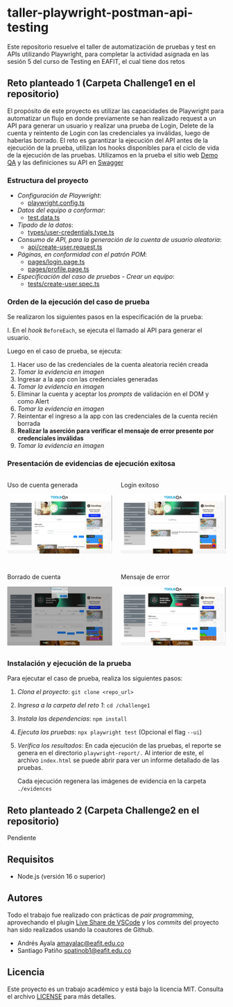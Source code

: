 # taller-playwright-postman-api-testing

Este repositorio resuelve el taller de automatización de pruebas y test en APIs utilizando Playwright, para completar la actividad asignada en las sesión 5 del curso de Testing en EAFIT, el cual tiene dos retos

## Reto planteado 1 (Carpeta Challenge1 en el repositorio)

El propósito de este proyecto es utilizar las capacidades de Playwright para automatizar un flujo en donde previamente se han realizado request a un API para generar un usuario y realizar una prueba de Login, Delete de la cuenta y reintento de Login con las credenciales ya inválidas, luego de haberlas borrado. El reto es garantizar la ejecución del API antes de la ejecución de la prueba, utilizan los hooks disponibles para el ciclo de vida de la ejecución de las pruebas. Utilizamos en la prueba el sitio web [Demo QA](https://demoqa.com/login) y las definiciones su API en [Swagger](https://demoqa.com/swagger)

### Estructura del proyecto

- *Configuración de Playwright*:
  - [playwright.config.ts](challenge1/playwright.config.ts)
- *Datos del equipo a conformar*:
  - [test.data.ts](challenge1/data/test-data.ts) 
- *Tipado de la datos*:
  - [types/user-credentials.type.ts](challenge1/types/user-credentials.type.ts)
- *Consumo de API, para la generación de la cuenta de usuario aleatoria*:
  - [api/create-user.request.ts](challenge1/api/create-user.request.ts)
- *Páginas, en conformidad con el patrón POM*:
  - [pages/login.page.ts](challenge1/pages/login.page.ts)
  - [pages/profile.page.ts](challenge1/pages/profile.page.ts)
- *Especificación del caso de pruebas - Crear un equipo*:
  - [tests/create-user.spec.ts](challenge1/tests/create-user.spec.ts)

### Orden de la ejecución del caso de prueba

Se realizaron los siguientes pasos en la especificación de la prueba:

I. En el *hook* `BeforeEach`, se ejecuta el llamado al API para generar el usuario.

Luego en el caso de prueba, se ejecuta:

1. Hacer uso de las credenciales de la cuenta aleatoria recién creada
2. _Tomar la evidencia en imagen_
3. Ingresar a la app con las credenciales generadas
4. _Tomar la evidencia en imagen_
5. Eliminar la cuenta y aceptar los *prompts* de validación en el DOM y como Alert
6. _Tomar la evidencia en imagen_
7. Reintentar el ingreso a la app con las credenciales de la cuenta recién borrada
8. **Realizar la aserción para verificar el mensaje de error presente por credenciales inválidas**
9. _Tomar la evidencia en imagen_

### Presentación de evidencias de ejecución exitosa

<div style="display: flex; justify-content: space-between; margin-bottom:2em">
  <div style="flex: 1; margin-right: 10px;">
    <p>Uso de cuenta generada</b></p>
    <img src="challenge1/evidences/01-use-credentials.png">
  </div>
  <div style="flex: 1; margin-left: 10px;">
    <p>Login exitoso</b></p>
    <img src="challenge1/evidences/02-login-successful.png">
  </div>
</div>

<div style="display: flex; justify-content: space-between; margin-bottom:2em">
  <div style="flex: 1; margin-right: 10px;">
    <p>Borrado de cuenta</b></p>
    <img src="challenge1/evidences/03-delete-user-confirmation.png">
  </div>
  <div style="flex: 1; margin-left: 10px;">
    <p>Mensaje de error</b></p>
    <img src="challenge1/evidences/04-login-invalid-credentials.png">
  </div>
</div>


### Instalación y ejecución de la prueba

Para ejecutar el caso de prueba, realiza los siguientes pasos:
1. *Clona el proyecto*:
   `git clone <repo_url>`

2. *Ingresa a la carpeta del reto 1*:
   `cd /challenge1`


3. *Instala las dependencias*:
   `npm install`

4. *Ejecuta las pruebas*:
   `npx playwright test` (Opcional el flag `--ui`)

5. *Verifica los resultados*:
   En cada ejecución de las pruebas, el reporte se genera en el directorio `playwright-report/.` Al interior de este, el archivo `index.html` se puede abrir para ver un informe detallado de las pruebas.

   Cada ejecución regenera las imágenes de evidencia en la carpeta `./evidences`

## Reto planteado 2 (Carpeta Challenge2 en el repositorio)

Pendiente

## Requisitos

- Node.js (versión 16 o superior)

## Autores

Todo el trabajo fue realizado con prácticas de *pair programming*, aprovechando el plugin [Live Share de VSCode](https://visualstudio.microsoft.com/services/live-share/) y los *commits* del proyecto han sido realizados usando la coautores de Github.

- Andrés Ayala <amayalac@eafit.edu.co>
- Santiago Patiño <spatinob1@eafit.edu.co>

## Licencia

Este proyecto es un trabajo académico y está bajo la licencia MIT. Consulta el archivo [LICENSE](LICENSE) para más detalles.